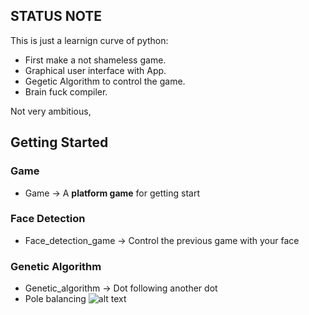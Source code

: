 ## STATUS NOTE ##

This is just a learnign curve of python:

 - First make a not shameless game.
 - Graphical user interface with App.
 - Gegetic Algorithm to control the game.
 - Brain fuck compiler.

Not very ambitious, 

## Getting Started ##
### Game
- Game -> A **platform game** for getting start

### Face Detection
- Face_detection_game -> Control the previous game with your face
### Genetic Algorithm
- Genetic_algorithm -> Dot following another dot
- Pole balancing
![alt text](C:\Users\Tecnica2\Desktop\VYRSA\procrasting_py\genetic_algorithm\dot_follower\dot_game_genetic.png "YAS")

